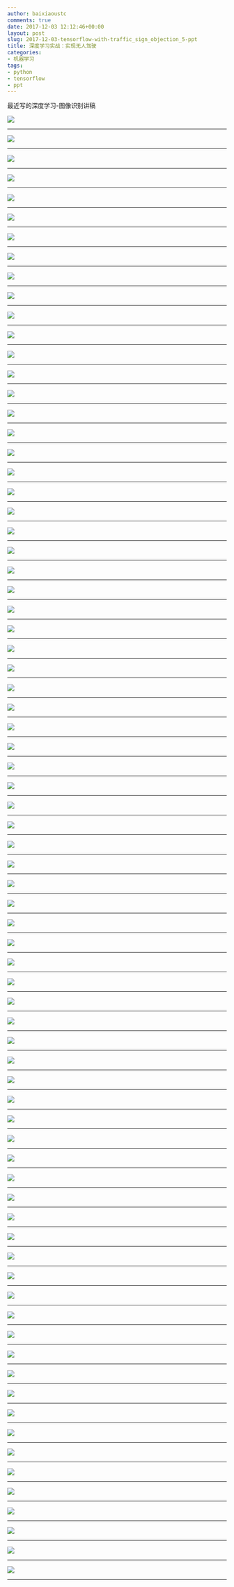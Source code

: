 ```yaml
---
author: baixiaoustc
comments: true
date: 2017-12-03 12:12:46+00:00
layout: post
slug: 2017-12-03-tensorflow-with-traffic_sign_objection_5-ppt
title: 深度学习实战：实现无人驾驶
categories:
- 机器学习
tags:
- python 
- tensorflow 
- ppt
---
```


最近写的深度学习-图像识别讲稿

![](https://baixiao-1309470472.cos.ap-chengdu.myqcloud.com/image/%E6%B7%B1%E5%BA%A6%E5%AD%A6%E4%B9%A0%E5%AE%9E%E6%88%98%EF%BC%9A%E5%AE%9E%E7%8E%B0%E6%97%A0%E4%BA%BA%E9%A9%BE%E9%A9%B6.001.jpeg)

---

![](https://baixiao-1309470472.cos.ap-chengdu.myqcloud.com/image/%E6%B7%B1%E5%BA%A6%E5%AD%A6%E4%B9%A0%E5%AE%9E%E6%88%98%EF%BC%9A%E5%AE%9E%E7%8E%B0%E6%97%A0%E4%BA%BA%E9%A9%BE%E9%A9%B6.002.jpeg)

---

![](https://baixiao-1309470472.cos.ap-chengdu.myqcloud.com/image/%E6%B7%B1%E5%BA%A6%E5%AD%A6%E4%B9%A0%E5%AE%9E%E6%88%98%EF%BC%9A%E5%AE%9E%E7%8E%B0%E6%97%A0%E4%BA%BA%E9%A9%BE%E9%A9%B6.003.jpeg)

---

![](https://baixiao-1309470472.cos.ap-chengdu.myqcloud.com/image/%E6%B7%B1%E5%BA%A6%E5%AD%A6%E4%B9%A0%E5%AE%9E%E6%88%98%EF%BC%9A%E5%AE%9E%E7%8E%B0%E6%97%A0%E4%BA%BA%E9%A9%BE%E9%A9%B6.004.jpeg)

---

![](https://baixiao-1309470472.cos.ap-chengdu.myqcloud.com/image/%E6%B7%B1%E5%BA%A6%E5%AD%A6%E4%B9%A0%E5%AE%9E%E6%88%98%EF%BC%9A%E5%AE%9E%E7%8E%B0%E6%97%A0%E4%BA%BA%E9%A9%BE%E9%A9%B6.005.jpeg)

---

![](https://baixiao-1309470472.cos.ap-chengdu.myqcloud.com/image/%E6%B7%B1%E5%BA%A6%E5%AD%A6%E4%B9%A0%E5%AE%9E%E6%88%98%EF%BC%9A%E5%AE%9E%E7%8E%B0%E6%97%A0%E4%BA%BA%E9%A9%BE%E9%A9%B6.006.jpeg)

---

![](https://baixiao-1309470472.cos.ap-chengdu.myqcloud.com/image/%E6%B7%B1%E5%BA%A6%E5%AD%A6%E4%B9%A0%E5%AE%9E%E6%88%98%EF%BC%9A%E5%AE%9E%E7%8E%B0%E6%97%A0%E4%BA%BA%E9%A9%BE%E9%A9%B6.007.jpeg)

---

![](https://baixiao-1309470472.cos.ap-chengdu.myqcloud.com/image/%E6%B7%B1%E5%BA%A6%E5%AD%A6%E4%B9%A0%E5%AE%9E%E6%88%98%EF%BC%9A%E5%AE%9E%E7%8E%B0%E6%97%A0%E4%BA%BA%E9%A9%BE%E9%A9%B6.008.jpeg)

---

![](https://baixiao-1309470472.cos.ap-chengdu.myqcloud.com/image/%E6%B7%B1%E5%BA%A6%E5%AD%A6%E4%B9%A0%E5%AE%9E%E6%88%98%EF%BC%9A%E5%AE%9E%E7%8E%B0%E6%97%A0%E4%BA%BA%E9%A9%BE%E9%A9%B6.009.jpeg)

---

![](https://baixiao-1309470472.cos.ap-chengdu.myqcloud.com/image/%E6%B7%B1%E5%BA%A6%E5%AD%A6%E4%B9%A0%E5%AE%9E%E6%88%98%EF%BC%9A%E5%AE%9E%E7%8E%B0%E6%97%A0%E4%BA%BA%E9%A9%BE%E9%A9%B6.010.jpeg)

---

![](https://baixiao-1309470472.cos.ap-chengdu.myqcloud.com/image/%E6%B7%B1%E5%BA%A6%E5%AD%A6%E4%B9%A0%E5%AE%9E%E6%88%98%EF%BC%9A%E5%AE%9E%E7%8E%B0%E6%97%A0%E4%BA%BA%E9%A9%BE%E9%A9%B6.011.jpeg)

---

![](https://baixiao-1309470472.cos.ap-chengdu.myqcloud.com/image/%E6%B7%B1%E5%BA%A6%E5%AD%A6%E4%B9%A0%E5%AE%9E%E6%88%98%EF%BC%9A%E5%AE%9E%E7%8E%B0%E6%97%A0%E4%BA%BA%E9%A9%BE%E9%A9%B6.012.jpeg)

---

![](https://baixiao-1309470472.cos.ap-chengdu.myqcloud.com/image/%E6%B7%B1%E5%BA%A6%E5%AD%A6%E4%B9%A0%E5%AE%9E%E6%88%98%EF%BC%9A%E5%AE%9E%E7%8E%B0%E6%97%A0%E4%BA%BA%E9%A9%BE%E9%A9%B6.013.jpeg)

---

![](https://baixiao-1309470472.cos.ap-chengdu.myqcloud.com/image/%E6%B7%B1%E5%BA%A6%E5%AD%A6%E4%B9%A0%E5%AE%9E%E6%88%98%EF%BC%9A%E5%AE%9E%E7%8E%B0%E6%97%A0%E4%BA%BA%E9%A9%BE%E9%A9%B6.014.jpeg)

---

![](https://baixiao-1309470472.cos.ap-chengdu.myqcloud.com/image/%E6%B7%B1%E5%BA%A6%E5%AD%A6%E4%B9%A0%E5%AE%9E%E6%88%98%EF%BC%9A%E5%AE%9E%E7%8E%B0%E6%97%A0%E4%BA%BA%E9%A9%BE%E9%A9%B6.015.jpeg)

---

![](https://baixiao-1309470472.cos.ap-chengdu.myqcloud.com/image/%E6%B7%B1%E5%BA%A6%E5%AD%A6%E4%B9%A0%E5%AE%9E%E6%88%98%EF%BC%9A%E5%AE%9E%E7%8E%B0%E6%97%A0%E4%BA%BA%E9%A9%BE%E9%A9%B6.016.jpeg)

---

![](https://baixiao-1309470472.cos.ap-chengdu.myqcloud.com/image/%E6%B7%B1%E5%BA%A6%E5%AD%A6%E4%B9%A0%E5%AE%9E%E6%88%98%EF%BC%9A%E5%AE%9E%E7%8E%B0%E6%97%A0%E4%BA%BA%E9%A9%BE%E9%A9%B6.017.jpeg)

---

![](https://baixiao-1309470472.cos.ap-chengdu.myqcloud.com/image/%E6%B7%B1%E5%BA%A6%E5%AD%A6%E4%B9%A0%E5%AE%9E%E6%88%98%EF%BC%9A%E5%AE%9E%E7%8E%B0%E6%97%A0%E4%BA%BA%E9%A9%BE%E9%A9%B6.018.jpeg)

---

![](https://baixiao-1309470472.cos.ap-chengdu.myqcloud.com/image/%E6%B7%B1%E5%BA%A6%E5%AD%A6%E4%B9%A0%E5%AE%9E%E6%88%98%EF%BC%9A%E5%AE%9E%E7%8E%B0%E6%97%A0%E4%BA%BA%E9%A9%BE%E9%A9%B6.019.jpeg)

---

![](https://baixiao-1309470472.cos.ap-chengdu.myqcloud.com/image/%E6%B7%B1%E5%BA%A6%E5%AD%A6%E4%B9%A0%E5%AE%9E%E6%88%98%EF%BC%9A%E5%AE%9E%E7%8E%B0%E6%97%A0%E4%BA%BA%E9%A9%BE%E9%A9%B6.020.jpeg)

---

![](https://baixiao-1309470472.cos.ap-chengdu.myqcloud.com/image/%E6%B7%B1%E5%BA%A6%E5%AD%A6%E4%B9%A0%E5%AE%9E%E6%88%98%EF%BC%9A%E5%AE%9E%E7%8E%B0%E6%97%A0%E4%BA%BA%E9%A9%BE%E9%A9%B6.021.jpeg)

---

![](https://baixiao-1309470472.cos.ap-chengdu.myqcloud.com/image/%E6%B7%B1%E5%BA%A6%E5%AD%A6%E4%B9%A0%E5%AE%9E%E6%88%98%EF%BC%9A%E5%AE%9E%E7%8E%B0%E6%97%A0%E4%BA%BA%E9%A9%BE%E9%A9%B6.022.jpeg)

---

![](https://baixiao-1309470472.cos.ap-chengdu.myqcloud.com/image/%E6%B7%B1%E5%BA%A6%E5%AD%A6%E4%B9%A0%E5%AE%9E%E6%88%98%EF%BC%9A%E5%AE%9E%E7%8E%B0%E6%97%A0%E4%BA%BA%E9%A9%BE%E9%A9%B6.023.jpeg)

---

![](https://baixiao-1309470472.cos.ap-chengdu.myqcloud.com/image/%E6%B7%B1%E5%BA%A6%E5%AD%A6%E4%B9%A0%E5%AE%9E%E6%88%98%EF%BC%9A%E5%AE%9E%E7%8E%B0%E6%97%A0%E4%BA%BA%E9%A9%BE%E9%A9%B6.024.jpeg)

---

![](https://baixiao-1309470472.cos.ap-chengdu.myqcloud.com/image/%E6%B7%B1%E5%BA%A6%E5%AD%A6%E4%B9%A0%E5%AE%9E%E6%88%98%EF%BC%9A%E5%AE%9E%E7%8E%B0%E6%97%A0%E4%BA%BA%E9%A9%BE%E9%A9%B6.025.jpeg)

---

![](https://baixiao-1309470472.cos.ap-chengdu.myqcloud.com/image/%E6%B7%B1%E5%BA%A6%E5%AD%A6%E4%B9%A0%E5%AE%9E%E6%88%98%EF%BC%9A%E5%AE%9E%E7%8E%B0%E6%97%A0%E4%BA%BA%E9%A9%BE%E9%A9%B6.026.jpeg)

---

![](https://baixiao-1309470472.cos.ap-chengdu.myqcloud.com/image/%E6%B7%B1%E5%BA%A6%E5%AD%A6%E4%B9%A0%E5%AE%9E%E6%88%98%EF%BC%9A%E5%AE%9E%E7%8E%B0%E6%97%A0%E4%BA%BA%E9%A9%BE%E9%A9%B6.027.jpeg)

---

![](https://baixiao-1309470472.cos.ap-chengdu.myqcloud.com/image/%E6%B7%B1%E5%BA%A6%E5%AD%A6%E4%B9%A0%E5%AE%9E%E6%88%98%EF%BC%9A%E5%AE%9E%E7%8E%B0%E6%97%A0%E4%BA%BA%E9%A9%BE%E9%A9%B6.028.jpeg)

---

![](https://baixiao-1309470472.cos.ap-chengdu.myqcloud.com/image/%E6%B7%B1%E5%BA%A6%E5%AD%A6%E4%B9%A0%E5%AE%9E%E6%88%98%EF%BC%9A%E5%AE%9E%E7%8E%B0%E6%97%A0%E4%BA%BA%E9%A9%BE%E9%A9%B6.029.jpeg)

---

![](https://baixiao-1309470472.cos.ap-chengdu.myqcloud.com/image/%E6%B7%B1%E5%BA%A6%E5%AD%A6%E4%B9%A0%E5%AE%9E%E6%88%98%EF%BC%9A%E5%AE%9E%E7%8E%B0%E6%97%A0%E4%BA%BA%E9%A9%BE%E9%A9%B6.030.jpeg)

---

![](https://baixiao-1309470472.cos.ap-chengdu.myqcloud.com/image/%E6%B7%B1%E5%BA%A6%E5%AD%A6%E4%B9%A0%E5%AE%9E%E6%88%98%EF%BC%9A%E5%AE%9E%E7%8E%B0%E6%97%A0%E4%BA%BA%E9%A9%BE%E9%A9%B6.031.jpeg)

---

![](https://baixiao-1309470472.cos.ap-chengdu.myqcloud.com/image/%E6%B7%B1%E5%BA%A6%E5%AD%A6%E4%B9%A0%E5%AE%9E%E6%88%98%EF%BC%9A%E5%AE%9E%E7%8E%B0%E6%97%A0%E4%BA%BA%E9%A9%BE%E9%A9%B6.032.jpeg)

---

![](https://baixiao-1309470472.cos.ap-chengdu.myqcloud.com/image/%E6%B7%B1%E5%BA%A6%E5%AD%A6%E4%B9%A0%E5%AE%9E%E6%88%98%EF%BC%9A%E5%AE%9E%E7%8E%B0%E6%97%A0%E4%BA%BA%E9%A9%BE%E9%A9%B6.033.jpeg)

---

![](https://baixiao-1309470472.cos.ap-chengdu.myqcloud.com/image/%E6%B7%B1%E5%BA%A6%E5%AD%A6%E4%B9%A0%E5%AE%9E%E6%88%98%EF%BC%9A%E5%AE%9E%E7%8E%B0%E6%97%A0%E4%BA%BA%E9%A9%BE%E9%A9%B6.034.jpeg)

---

![](https://baixiao-1309470472.cos.ap-chengdu.myqcloud.com/image/%E6%B7%B1%E5%BA%A6%E5%AD%A6%E4%B9%A0%E5%AE%9E%E6%88%98%EF%BC%9A%E5%AE%9E%E7%8E%B0%E6%97%A0%E4%BA%BA%E9%A9%BE%E9%A9%B6.035.jpeg)

---

![](https://baixiao-1309470472.cos.ap-chengdu.myqcloud.com/image/%E6%B7%B1%E5%BA%A6%E5%AD%A6%E4%B9%A0%E5%AE%9E%E6%88%98%EF%BC%9A%E5%AE%9E%E7%8E%B0%E6%97%A0%E4%BA%BA%E9%A9%BE%E9%A9%B6.036.jpeg)

---

![](https://baixiao-1309470472.cos.ap-chengdu.myqcloud.com/image/%E6%B7%B1%E5%BA%A6%E5%AD%A6%E4%B9%A0%E5%AE%9E%E6%88%98%EF%BC%9A%E5%AE%9E%E7%8E%B0%E6%97%A0%E4%BA%BA%E9%A9%BE%E9%A9%B6.037.jpeg)

---

![](https://baixiao-1309470472.cos.ap-chengdu.myqcloud.com/image/%E6%B7%B1%E5%BA%A6%E5%AD%A6%E4%B9%A0%E5%AE%9E%E6%88%98%EF%BC%9A%E5%AE%9E%E7%8E%B0%E6%97%A0%E4%BA%BA%E9%A9%BE%E9%A9%B6.038.jpeg)

---

![](https://baixiao-1309470472.cos.ap-chengdu.myqcloud.com/image/%E6%B7%B1%E5%BA%A6%E5%AD%A6%E4%B9%A0%E5%AE%9E%E6%88%98%EF%BC%9A%E5%AE%9E%E7%8E%B0%E6%97%A0%E4%BA%BA%E9%A9%BE%E9%A9%B6.039.jpeg)

---

![](https://baixiao-1309470472.cos.ap-chengdu.myqcloud.com/image/%E6%B7%B1%E5%BA%A6%E5%AD%A6%E4%B9%A0%E5%AE%9E%E6%88%98%EF%BC%9A%E5%AE%9E%E7%8E%B0%E6%97%A0%E4%BA%BA%E9%A9%BE%E9%A9%B6.040.jpeg)

---

![](https://baixiao-1309470472.cos.ap-chengdu.myqcloud.com/image/%E6%B7%B1%E5%BA%A6%E5%AD%A6%E4%B9%A0%E5%AE%9E%E6%88%98%EF%BC%9A%E5%AE%9E%E7%8E%B0%E6%97%A0%E4%BA%BA%E9%A9%BE%E9%A9%B6.041.jpeg)

---

![](https://baixiao-1309470472.cos.ap-chengdu.myqcloud.com/image/%E6%B7%B1%E5%BA%A6%E5%AD%A6%E4%B9%A0%E5%AE%9E%E6%88%98%EF%BC%9A%E5%AE%9E%E7%8E%B0%E6%97%A0%E4%BA%BA%E9%A9%BE%E9%A9%B6.042.jpeg)

---

![](https://baixiao-1309470472.cos.ap-chengdu.myqcloud.com/image/%E6%B7%B1%E5%BA%A6%E5%AD%A6%E4%B9%A0%E5%AE%9E%E6%88%98%EF%BC%9A%E5%AE%9E%E7%8E%B0%E6%97%A0%E4%BA%BA%E9%A9%BE%E9%A9%B6.043.jpeg)

---

![](https://baixiao-1309470472.cos.ap-chengdu.myqcloud.com/image/%E6%B7%B1%E5%BA%A6%E5%AD%A6%E4%B9%A0%E5%AE%9E%E6%88%98%EF%BC%9A%E5%AE%9E%E7%8E%B0%E6%97%A0%E4%BA%BA%E9%A9%BE%E9%A9%B6.044.jpeg)

---

![](https://baixiao-1309470472.cos.ap-chengdu.myqcloud.com/image/%E6%B7%B1%E5%BA%A6%E5%AD%A6%E4%B9%A0%E5%AE%9E%E6%88%98%EF%BC%9A%E5%AE%9E%E7%8E%B0%E6%97%A0%E4%BA%BA%E9%A9%BE%E9%A9%B6.045.jpeg)

---

![](https://baixiao-1309470472.cos.ap-chengdu.myqcloud.com/image/%E6%B7%B1%E5%BA%A6%E5%AD%A6%E4%B9%A0%E5%AE%9E%E6%88%98%EF%BC%9A%E5%AE%9E%E7%8E%B0%E6%97%A0%E4%BA%BA%E9%A9%BE%E9%A9%B6.046.jpeg)

---

![](https://baixiao-1309470472.cos.ap-chengdu.myqcloud.com/image/%E6%B7%B1%E5%BA%A6%E5%AD%A6%E4%B9%A0%E5%AE%9E%E6%88%98%EF%BC%9A%E5%AE%9E%E7%8E%B0%E6%97%A0%E4%BA%BA%E9%A9%BE%E9%A9%B6.047.jpeg)

---

![](https://baixiao-1309470472.cos.ap-chengdu.myqcloud.com/image/%E6%B7%B1%E5%BA%A6%E5%AD%A6%E4%B9%A0%E5%AE%9E%E6%88%98%EF%BC%9A%E5%AE%9E%E7%8E%B0%E6%97%A0%E4%BA%BA%E9%A9%BE%E9%A9%B6.048.jpeg)

---

![](https://baixiao-1309470472.cos.ap-chengdu.myqcloud.com/image/%E6%B7%B1%E5%BA%A6%E5%AD%A6%E4%B9%A0%E5%AE%9E%E6%88%98%EF%BC%9A%E5%AE%9E%E7%8E%B0%E6%97%A0%E4%BA%BA%E9%A9%BE%E9%A9%B6.049.jpeg)

---

![](https://baixiao-1309470472.cos.ap-chengdu.myqcloud.com/image/%E6%B7%B1%E5%BA%A6%E5%AD%A6%E4%B9%A0%E5%AE%9E%E6%88%98%EF%BC%9A%E5%AE%9E%E7%8E%B0%E6%97%A0%E4%BA%BA%E9%A9%BE%E9%A9%B6.050.jpeg)

---

![](https://baixiao-1309470472.cos.ap-chengdu.myqcloud.com/image/%E6%B7%B1%E5%BA%A6%E5%AD%A6%E4%B9%A0%E5%AE%9E%E6%88%98%EF%BC%9A%E5%AE%9E%E7%8E%B0%E6%97%A0%E4%BA%BA%E9%A9%BE%E9%A9%B6.051.jpeg)

---

![](https://baixiao-1309470472.cos.ap-chengdu.myqcloud.com/image/%E6%B7%B1%E5%BA%A6%E5%AD%A6%E4%B9%A0%E5%AE%9E%E6%88%98%EF%BC%9A%E5%AE%9E%E7%8E%B0%E6%97%A0%E4%BA%BA%E9%A9%BE%E9%A9%B6.052.jpeg)

---

![](https://baixiao-1309470472.cos.ap-chengdu.myqcloud.com/image/%E6%B7%B1%E5%BA%A6%E5%AD%A6%E4%B9%A0%E5%AE%9E%E6%88%98%EF%BC%9A%E5%AE%9E%E7%8E%B0%E6%97%A0%E4%BA%BA%E9%A9%BE%E9%A9%B6.053.jpeg)

---

![](https://baixiao-1309470472.cos.ap-chengdu.myqcloud.com/image/%E6%B7%B1%E5%BA%A6%E5%AD%A6%E4%B9%A0%E5%AE%9E%E6%88%98%EF%BC%9A%E5%AE%9E%E7%8E%B0%E6%97%A0%E4%BA%BA%E9%A9%BE%E9%A9%B6.054.jpeg)

---

![](https://baixiao-1309470472.cos.ap-chengdu.myqcloud.com/image/%E6%B7%B1%E5%BA%A6%E5%AD%A6%E4%B9%A0%E5%AE%9E%E6%88%98%EF%BC%9A%E5%AE%9E%E7%8E%B0%E6%97%A0%E4%BA%BA%E9%A9%BE%E9%A9%B6.055.jpeg)

---

![](https://baixiao-1309470472.cos.ap-chengdu.myqcloud.com/image/%E6%B7%B1%E5%BA%A6%E5%AD%A6%E4%B9%A0%E5%AE%9E%E6%88%98%EF%BC%9A%E5%AE%9E%E7%8E%B0%E6%97%A0%E4%BA%BA%E9%A9%BE%E9%A9%B6.056.jpeg)

---

![](https://baixiao-1309470472.cos.ap-chengdu.myqcloud.com/image/%E6%B7%B1%E5%BA%A6%E5%AD%A6%E4%B9%A0%E5%AE%9E%E6%88%98%EF%BC%9A%E5%AE%9E%E7%8E%B0%E6%97%A0%E4%BA%BA%E9%A9%BE%E9%A9%B6.057.jpeg)

---

![](https://baixiao-1309470472.cos.ap-chengdu.myqcloud.com/image/%E6%B7%B1%E5%BA%A6%E5%AD%A6%E4%B9%A0%E5%AE%9E%E6%88%98%EF%BC%9A%E5%AE%9E%E7%8E%B0%E6%97%A0%E4%BA%BA%E9%A9%BE%E9%A9%B6.058.jpeg)

---

![](https://baixiao-1309470472.cos.ap-chengdu.myqcloud.com/image/%E6%B7%B1%E5%BA%A6%E5%AD%A6%E4%B9%A0%E5%AE%9E%E6%88%98%EF%BC%9A%E5%AE%9E%E7%8E%B0%E6%97%A0%E4%BA%BA%E9%A9%BE%E9%A9%B6.059.jpeg)

---

![](https://baixiao-1309470472.cos.ap-chengdu.myqcloud.com/image/%E6%B7%B1%E5%BA%A6%E5%AD%A6%E4%B9%A0%E5%AE%9E%E6%88%98%EF%BC%9A%E5%AE%9E%E7%8E%B0%E6%97%A0%E4%BA%BA%E9%A9%BE%E9%A9%B6.060.jpeg)

---

![](https://baixiao-1309470472.cos.ap-chengdu.myqcloud.com/image/%E6%B7%B1%E5%BA%A6%E5%AD%A6%E4%B9%A0%E5%AE%9E%E6%88%98%EF%BC%9A%E5%AE%9E%E7%8E%B0%E6%97%A0%E4%BA%BA%E9%A9%BE%E9%A9%B6.061.jpeg)

---

![](https://baixiao-1309470472.cos.ap-chengdu.myqcloud.com/image/%E6%B7%B1%E5%BA%A6%E5%AD%A6%E4%B9%A0%E5%AE%9E%E6%88%98%EF%BC%9A%E5%AE%9E%E7%8E%B0%E6%97%A0%E4%BA%BA%E9%A9%BE%E9%A9%B6.062.jpeg)

---

![](https://baixiao-1309470472.cos.ap-chengdu.myqcloud.com/image/%E6%B7%B1%E5%BA%A6%E5%AD%A6%E4%B9%A0%E5%AE%9E%E6%88%98%EF%BC%9A%E5%AE%9E%E7%8E%B0%E6%97%A0%E4%BA%BA%E9%A9%BE%E9%A9%B6.063.jpeg)

---

![](https://baixiao-1309470472.cos.ap-chengdu.myqcloud.com/image/%E6%B7%B1%E5%BA%A6%E5%AD%A6%E4%B9%A0%E5%AE%9E%E6%88%98%EF%BC%9A%E5%AE%9E%E7%8E%B0%E6%97%A0%E4%BA%BA%E9%A9%BE%E9%A9%B6.064.jpeg)

---

![](https://baixiao-1309470472.cos.ap-chengdu.myqcloud.com/image/%E6%B7%B1%E5%BA%A6%E5%AD%A6%E4%B9%A0%E5%AE%9E%E6%88%98%EF%BC%9A%E5%AE%9E%E7%8E%B0%E6%97%A0%E4%BA%BA%E9%A9%BE%E9%A9%B6.065.jpeg)

---

![](https://baixiao-1309470472.cos.ap-chengdu.myqcloud.com/image/%E6%B7%B1%E5%BA%A6%E5%AD%A6%E4%B9%A0%E5%AE%9E%E6%88%98%EF%BC%9A%E5%AE%9E%E7%8E%B0%E6%97%A0%E4%BA%BA%E9%A9%BE%E9%A9%B6.066.jpeg)

---

![](https://baixiao-1309470472.cos.ap-chengdu.myqcloud.com/image/%E6%B7%B1%E5%BA%A6%E5%AD%A6%E4%B9%A0%E5%AE%9E%E6%88%98%EF%BC%9A%E5%AE%9E%E7%8E%B0%E6%97%A0%E4%BA%BA%E9%A9%BE%E9%A9%B6.067.jpeg)

---

![](https://baixiao-1309470472.cos.ap-chengdu.myqcloud.com/image/%E6%B7%B1%E5%BA%A6%E5%AD%A6%E4%B9%A0%E5%AE%9E%E6%88%98%EF%BC%9A%E5%AE%9E%E7%8E%B0%E6%97%A0%E4%BA%BA%E9%A9%BE%E9%A9%B6.068.jpeg)

---

![](https://baixiao-1309470472.cos.ap-chengdu.myqcloud.com/image/%E6%B7%B1%E5%BA%A6%E5%AD%A6%E4%B9%A0%E5%AE%9E%E6%88%98%EF%BC%9A%E5%AE%9E%E7%8E%B0%E6%97%A0%E4%BA%BA%E9%A9%BE%E9%A9%B6.069.jpeg)

---

![](https://baixiao-1309470472.cos.ap-chengdu.myqcloud.com/image/%E6%B7%B1%E5%BA%A6%E5%AD%A6%E4%B9%A0%E5%AE%9E%E6%88%98%EF%BC%9A%E5%AE%9E%E7%8E%B0%E6%97%A0%E4%BA%BA%E9%A9%BE%E9%A9%B6.070.jpeg)

---

![](https://baixiao-1309470472.cos.ap-chengdu.myqcloud.com/image/%E6%B7%B1%E5%BA%A6%E5%AD%A6%E4%B9%A0%E5%AE%9E%E6%88%98%EF%BC%9A%E5%AE%9E%E7%8E%B0%E6%97%A0%E4%BA%BA%E9%A9%BE%E9%A9%B6.071.jpeg)

---

![](https://baixiao-1309470472.cos.ap-chengdu.myqcloud.com/image/%E6%B7%B1%E5%BA%A6%E5%AD%A6%E4%B9%A0%E5%AE%9E%E6%88%98%EF%BC%9A%E5%AE%9E%E7%8E%B0%E6%97%A0%E4%BA%BA%E9%A9%BE%E9%A9%B6.072.jpeg)

---

![](https://baixiao-1309470472.cos.ap-chengdu.myqcloud.com/image/%E6%B7%B1%E5%BA%A6%E5%AD%A6%E4%B9%A0%E5%AE%9E%E6%88%98%EF%BC%9A%E5%AE%9E%E7%8E%B0%E6%97%A0%E4%BA%BA%E9%A9%BE%E9%A9%B6.073.jpeg)

---

![](https://baixiao-1309470472.cos.ap-chengdu.myqcloud.com/image/%E6%B7%B1%E5%BA%A6%E5%AD%A6%E4%B9%A0%E5%AE%9E%E6%88%98%EF%BC%9A%E5%AE%9E%E7%8E%B0%E6%97%A0%E4%BA%BA%E9%A9%BE%E9%A9%B6.074.jpeg)

---

![](https://baixiao-1309470472.cos.ap-chengdu.myqcloud.com/image/%E6%B7%B1%E5%BA%A6%E5%AD%A6%E4%B9%A0%E5%AE%9E%E6%88%98%EF%BC%9A%E5%AE%9E%E7%8E%B0%E6%97%A0%E4%BA%BA%E9%A9%BE%E9%A9%B6.075.jpeg)

---
